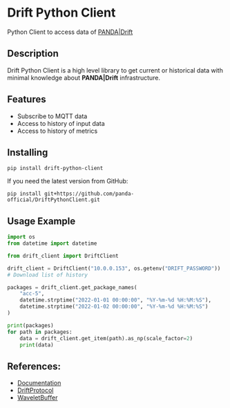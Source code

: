 # Drift Python Client

Python Client to access data of [PANDA|Drift](docs/panda_drift.md)

## Description

Drift Python Client is a high level library to get current or historical data with minimal knowledge about **PANDA|Drift**
infrastructure.

## Features

* Subscribe to MQTT data
* Access to history of input data
* Access to history of metrics


## Installing

```
pip install drift-python-client
```

If you need the latest version from GitHub:

```
pip install git+https://github.com/panda-official/DriftPythonClient.git
```

## Usage Example

```python
import os
from datetime import datetime

from drift_client import DriftClient

drift_client = DriftClient("10.0.0.153", os.getenv("DRIFT_PASSWORD"))
# Download list of history

packages = drift_client.get_package_names(
    "acc-5",
    datetime.strptime("2022-01-01 00:00:00", "%Y-%m-%d %H:%M:%S"),
    datetime.strptime("2022-01-02 00:00:00", "%Y-%m-%d %H:%M:%S")
)

print(packages)
for path in packages:
    data = drift_client.get_item(path).as_np(scale_factor=2)
    print(data)
```

## References:

* [Documentation](https://driftpythonclient.readthedocs.io/en/latest/)
* [DriftProtocol](https://github.com/panda-official/DriftProtocol)
* [WaveletBuffer](https://github.com/panda-official/WaveletBuffer)
